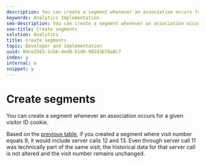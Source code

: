 ```yaml
---
description: You can create a segment whenever an association occurs for a given visitor ID cookie.
keywords: Analytics Implementation
seo-description: You can create a segment whenever an association occurs for a given visitor ID cookie.
seo-title: Create segments
solution: Analytics
title: Create segments
topic: Developer and implementation
uuid: 8dce3563-1cbb-4ed8-b1d6-98243b78a0c7
index: y
internal: n
snippet: y
---
```


# Create segments

You can create a segment whenever an association occurs for a given visitor ID cookie.

Based on the [previous table](../../../implement/js-implementation/xdevice-visid/visit-example.md#concept_E3B32B8E539F4FDC8E3FA872328B87BA), if you created a segment where visit number equals 9, it would include server calls 12 and 13. Even through server call 11 was technically part of the same visit, the historical data for that server call is not altered and the visit number remains unchanged. 
